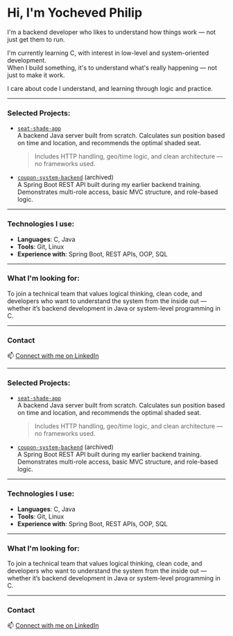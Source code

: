 # Hi, I'm Yocheved Philip

I'm a backend developer who likes to understand how things work — not just get them to run.

I'm currently learning C, with interest in low-level and system-oriented development.  
When I build something, it's to understand what's really happening — not just to make it work.

I care about code I understand, and learning through logic and practice.


---

### Selected Projects:

- [`seat-shade-app`](https://github.com/YochevedPhilip/seat-shade-app)  
  A backend Java server built from scratch. Calculates sun position based on time and location, and recommends the optimal shaded seat.  
  > Includes HTTP handling, geo/time logic, and clean architecture — no frameworks used.

- [`coupon-system-backend`](https://github.com/YochevedPhilip/coupon-system-backend) (archived)  
  A Spring Boot REST API built during my earlier backend training. Demonstrates multi-role access, basic MVC structure, and role-based logic.

---

### Technologies I use:

- **Languages**: C, Java  
- **Tools**: Git, Linux  
- **Experience with**: Spring Boot, REST APIs, OOP, SQL

---

### What I'm looking for:

To join a technical team that values logical thinking, clean code, and developers who want to understand the system from the inside out —  
whether it’s backend development in Java or system-level programming in C.

---

### Contact

📫 [Connect with me on LinkedIn](https://www.linkedin.com/in/yocheved-philip/)

---

### Selected Projects:

- [`seat-shade-app`](https://github.com/YochevedPhilip/seat-shade-app)  
  A backend Java server built from scratch. Calculates sun position based on time and location, and recommends the optimal shaded seat.  
  > Includes HTTP handling, geo/time logic, and clean architecture — no frameworks used.

- [`coupon-system-backend`](https://github.com/YochevedPhilip/coupon-system-backend) (archived)  
  A Spring Boot REST API built during my earlier backend training. Demonstrates multi-role access, basic MVC structure, and role-based logic.

---

### Technologies I use:

- **Languages**: C, Java  
- **Tools**: Git, Linux  
- **Experience with**: Spring Boot, REST APIs, OOP, SQL

---

### What I'm looking for:

To join a technical team that values logical thinking, clean code, and developers who want to understand the system from the inside out —  
whether it’s backend development in Java or system-level programming in C.

---

### Contact

📫 [Connect with me on LinkedIn](https://www.linkedin.com/in/yocheved-philip/)

